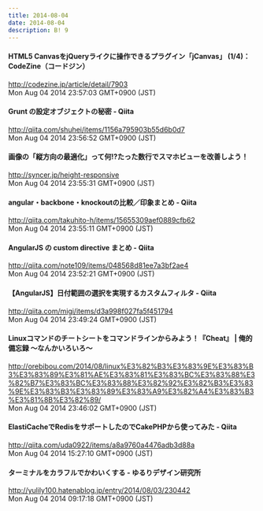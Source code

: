 ```yaml
---
title: 2014-08-04
date: 2014-08-04
description: B! 9
---
```


#### HTML5 CanvasをjQueryライクに操作できるプラグイン「jCanvas」 (1/4)：CodeZine（コードジン）
http://codezine.jp/article/detail/7903<br>
Mon Aug 04 2014 23:57:03 GMT+0900 (JST)<br>


#### Grunt の設定オブジェクトの秘密 - Qiita
http://qiita.com/shuhei/items/1156a795903b55d6b0d7<br>
Mon Aug 04 2014 23:56:52 GMT+0900 (JST)<br>


#### 画像の「縦方向の最適化」って何!?たった数行でスマホビューを改善しよう！
http://syncer.jp/height-responsive<br>
Mon Aug 04 2014 23:55:31 GMT+0900 (JST)<br>


#### angular・backbone・knockoutの比較／印象まとめ - Qiita
http://qiita.com/takuhito-h/items/15655309aef0889cfb62<br>
Mon Aug 04 2014 23:55:11 GMT+0900 (JST)<br>


#### AngularJS の custom directive まとめ - Qiita
http://qiita.com/note109/items/048568d81ee7a3bf2ae4<br>
Mon Aug 04 2014 23:52:21 GMT+0900 (JST)<br>


#### 【AngularJS】日付範囲の選択を実現するカスタムフィルタ - Qiita
http://qiita.com/migi/items/d3a998f027fa5f451794<br>
Mon Aug 04 2014 23:49:24 GMT+0900 (JST)<br>


#### Linuxコマンドのチートシートをコマンドラインからみよう！『Cheat』 | 俺的備忘録 〜なんかいろいろ〜
http://orebibou.com/2014/08/linux%E3%82%B3%E3%83%9E%E3%83%B3%E3%83%89%E3%81%AE%E3%83%81%E3%83%BC%E3%83%88%E3%82%B7%E3%83%BC%E3%83%88%E3%82%92%E3%82%B3%E3%83%9E%E3%83%B3%E3%83%89%E3%83%A9%E3%82%A4%E3%83%B3%E3%81%8B%E3%82%89/<br>
Mon Aug 04 2014 23:46:02 GMT+0900 (JST)<br>


#### ElastiCacheでRedisをサポートしたのでCakePHPから使ってみた - Qiita
http://qiita.com/uda0922/items/a8a9760a4476adb3d88a<br>
Mon Aug 04 2014 15:27:10 GMT+0900 (JST)<br>


#### ターミナルをカラフルでかわいくする - ゆるりデザイン研究所
http://yulily100.hatenablog.jp/entry/2014/08/03/230442<br>
Mon Aug 04 2014 09:17:18 GMT+0900 (JST)<br>


